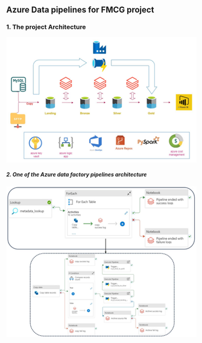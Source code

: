 ## Azure Data pipelines for FMCG project
 ### 1. The project Architecture
![project architecture](project_architecture.jpg)

 ##### 2. One of the Azure data factory pipelines architecture
![mysql ingestion pipeline](adf_pipeline_mysql_ingestion.jpg)
